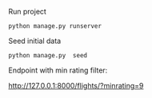 Run project

```
python manage.py runserver
```

Seed initial data
```
python manage.py  seed
```

Endpoint with min rating filter:

http://127.0.0.1:8000/flights/?minrating=9
